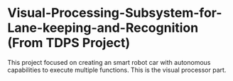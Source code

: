 # Visual-Processing-Subsystem-for-Lane-keeping-and-Recognition (From TDPS Project)
This project focused on creating an smart robot car with autonomous capabilities to execute multiple functions. This is the visual processor part.
